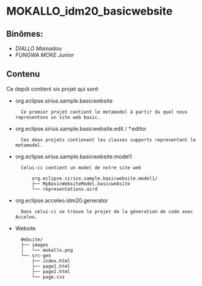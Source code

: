 # MOKALLO_idm20_basicwebsite

## Binômes:

- *DIALLO Mamadou*
- *FUNGWA MOKE Junior*

## Contenu

Ce depôt contient six projet qui sont:

- org.eclipse.sirius.sample.basicwebsite

		Ce premier projet contient le metamodel à partir du quel nous representons un site web basic.
		
- org.eclipse.sirius.sample.basicwebsite.edit / *.editor

		Ces deux projets contienent les classes supports representant le metamodel.
				
- org.eclipse.sirius.sample.basicwebsite.model1

		Celui-ci contient un model de notre site web

			org.eclipse.sirius.sample.basicwebsite.model1/
			├── MyBasicWebsiteModel.basicwebsite
			└── representations.aird

- org.eclipse.acceleo.idm20.generator
		
		Dans celui-ci se trouve le projet de la géneration de code avec Acceleo.
		
- Website

		Website/
		├── images
		│   └── mokallo.png
		└── src-gen
		    ├── index.html
		    ├── page1.html
		    ├── page2.html
		    └── page.css
